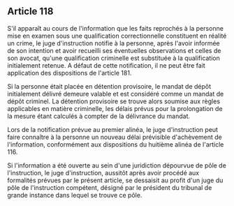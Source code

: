 Article 118
----
S'il apparaît au cours de l'information que les faits reprochés à la personne
mise en examen sous une qualification correctionnelle constituent en réalité un
crime, le juge d'instruction notifie à la personne, après l'avoir informée de
son intention et avoir recueilli ses éventuelles observations et celles de son
avocat, qu'une qualification criminelle est substituée à la qualification
initialement retenue. A défaut de cette notification, il ne peut être fait
application des dispositions de l'article 181.

Si la personne était placée en détention provisoire, le mandat de dépôt
initialement délivré demeure valable et est considéré comme un mandat de dépôt
criminel. La détention provisoire se trouve alors soumise aux règles applicables
en matière criminelle, les délais prévus pour la prolongation de la mesure étant
calculés à compter de la délivrance du mandat.

Lors de la notification prévue au premier alinéa, le juge d'instruction peut
faire connaître à la personne un nouveau délai prévisible d'achèvement de
l'information, conformément aux dispositions du huitième alinéa de l'article
116.

Si l'information a été ouverte au sein d'une juridiction dépourvue de pôle de
l'instruction, le juge d'instruction, aussitôt après avoir procédé aux
formalités prévues par le présent article, se dessaisit au profit d'un juge du
pôle de l'instruction compétent, désigné par le président du tribunal de grande
instance dans lequel se trouve ce pôle.
